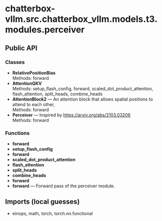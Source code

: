 # chatterbox-vllm.src.chatterbox_vllm.models.t3.modules.perceiver

## Public API

### Classes
- **RelativePositionBias**  
  Methods: forward
- **AttentionQKV**  
  Methods: setup_flash_config, forward, scaled_dot_product_attention, flash_attention, split_heads, combine_heads
- **AttentionBlock2** — An attention block that allows spatial positions to attend to each other,  
  Methods: forward
- **Perceiver** — Inspired by https://arxiv.org/abs/2103.03206  
  Methods: forward

### Functions
- **forward**
- **setup_flash_config**
- **forward**
- **scaled_dot_product_attention**
- **flash_attention**
- **split_heads**
- **combine_heads**
- **forward**
- **forward** — Forward pass of the perceiver module.

## Imports (local guesses)
- einops, math, torch, torch.nn.functional